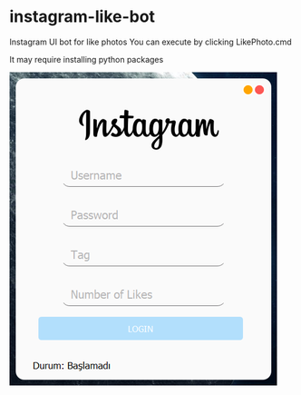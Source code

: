 # instagram-like-bot
Instagram UI bot for like photos
You can execute by clicking LikePhoto.cmd

It may require installing python packages

![app](https://raw.githubusercontent.com/onursercanyilmaz/instagram-like-bot/master/images/Ui.png)
